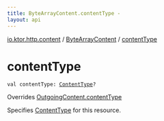 ```yaml
---
title: ByteArrayContent.contentType - 
layout: api
---
```


<div class='api-docs-breadcrumbs'><a href="../index.html">io.ktor.http.content</a> / <a href="index.html">ByteArrayContent</a> / <a href="./content-type.html">contentType</a></div>

# contentType

<div class="signature"><code><span class="keyword">val </span><span class="identifier">contentType</span><span class="symbol">: </span><a href="../../io.ktor.http/-content-type/index.html"><span class="identifier">ContentType</span></a><span class="symbol">?</span></code></div>

Overrides <a href="../-outgoing-content/content-type.html">OutgoingContent.contentType</a>

Specifies <a href="../../io.ktor.http/-content-type/index.html">ContentType</a> for this resource.

